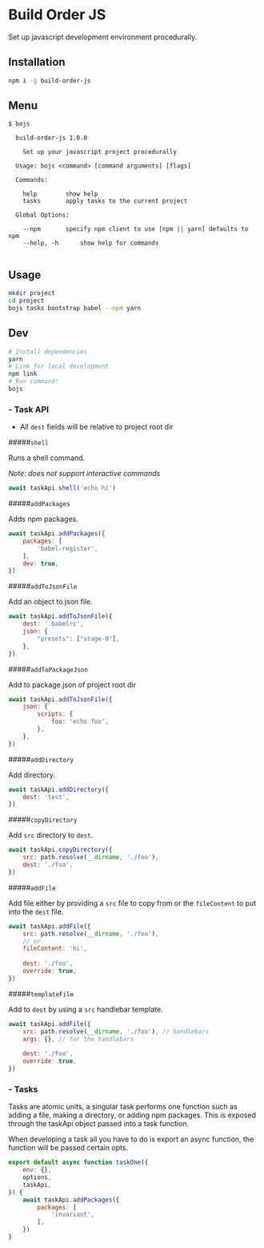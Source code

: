 # Build Order JS

Set up javascript development environment procedurally.

## Installation

```sh
npm i -g build-order-js
```

## Menu

```
$ bojs
  
  build-order-js 1.0.0

    Set up your javascript project procedurally

  Usage: bojs <command> [command arguments] [flags]

  Commands:

    help		show help
    tasks		apply tasks to the current project
  
  Global Options:

    --npm		specify npm client to use [npm || yarn] defaults to npm
    --help, -h		show help for commands
  
```

## Usage

```sh
mkdir project
cd project
bojs tasks bootstrap babel --npm yarn
```

## Dev

```sh
# Install dependencies
yarn
# Link for local development
npm link
# Run command!
bojs
```

### - Task API

- All `dest` fields will be relative to project root dir

#####`shell`

Runs a shell command.

*Note: does not support interactive commands*

```js
await taskApi.shell('echo hi')
```

#####`addPackages`

Adds npm packages.

```js
await taskApi.addPackages({
	packages: [
		'babel-register',
	],
	dev: true,
})
```

#####`addToJsonFile`

Add an object to json file.

```js
await taskApi.addToJsonFile({
	dest: '.babelrc',
	json: {
		"presets": ["stage-0"],
	},
})
```

#####`addToPackageJson`

Add to package.json of project root dir

```js
await taskApi.addToJsonFile({
	json: {
		scripts: {
			foo: 'echo foo',
		},
	},
})
```

#####`addDirectory`

Add directory.

```js
await taskApi.addDirectory({
	dest: 'test',
})
```

#####`copyDirectory`

Add `src` directory to `dest`.

```js
await taskApi.copyDirectory({
	src: path.resolve(__dirname, './foo'),
	dest: './foo',
})
```

#####`addFile`

Add file either by providing a `src` file to copy from or the `fileContent` to put into the `dest` file.

```js
await taskApi.addFile({
	src: path.resolve(__dirname, './foo'),
	// or
	fileContent: 'hi',
	
	dest: './foo',
	override: true,
})
```

#####`templateFile`

Add to `dest` by using a `src` handlebar template.

```js
await taskApi.addFile({
	src: path.resolve(__dirname, './foo'), // handlebars
	args: {}, // for the handlebars
	
	dest: './foo',
	override: true,
})
```


### - Tasks

Tasks are atomic units, a singular task performs one function such as adding a file, making a directory, or adding npm packages. This is exposed through the taskApi object passed into a task function.

When developing a task all you have to do is export an async function, the function will be passed certain opts.

```js
export default async function taskOne({
	env: {},
	options,
	taskApi,
}) {
	await taskApi.addPackages({
		packages: [
			'invariant',
		],
	})
}
```